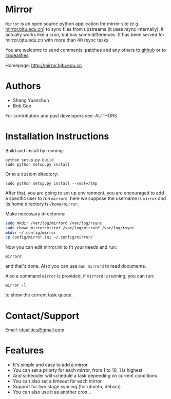 # Mirror

`Mirror` is an open source python application for mirror site (e.g. [mirror.bjtu.edu.cn](http://mirror.bjtu.edu.cn)) to sync files from upstreams (it uses rsync internally), it actually works like a cron, but has some differences. It has been served for mirror.bjtu.edu.cn with more than 40 rsync tasks.

You are welcome to send comments, patches and any others to [github](https://github.com/ideal/mirror/issues) or to [@idealities](http://twitter.com/idealities).

Homepage: http://mirror.bjtu.edu.cn

Authors
=======

* Shang Yuanchun
* Bob Gao

For contributors and past developers see: 
    AUTHORS

Installation Instructions
=========================

Build and install by running:

```
python setup.py build
sudo python setup.py install
```

Or to a custom directory:
```
sudo python setup.py install --root=/tmp
```

After that, you are going to set up environment, you are encouraged to add a specific user to run `mirrord`, here we suppose the username is `mirror` and its home directory is `/home/mirror`.

Make necessary directories:
```sh
sudo mkdir /var/log/mirrord /var/log/rsync
sudo chown mirror:mirror /var/log/mirrord /var/log/rsync
mkdir ~/.config/mirror
cp config/mirror.ini ~/.config/mirror/
```

Now you can edit mirror.ini to fit your needs and run:
```
mirrord
```
and that's done. Also you can use `man mirrord` to read documents.

Also a command `mirror` is provided, if `mirrord` is running, you can run:
```
mirror -l
```
to show the current task queue.

Contact/Support
===============

Email: idealities@gmail.com

Features
========

 * It's simple and easy to add a mirror
 * You can set a priorty for each mirror, from 1 to 10, 1 is highest
 * And scheduler will schedule a task depending on current conditions
 * You can also set a timeout for each mirror
 * Support for two stage syncing (for ubuntu, debian)
 * You can also use it as another cron...
